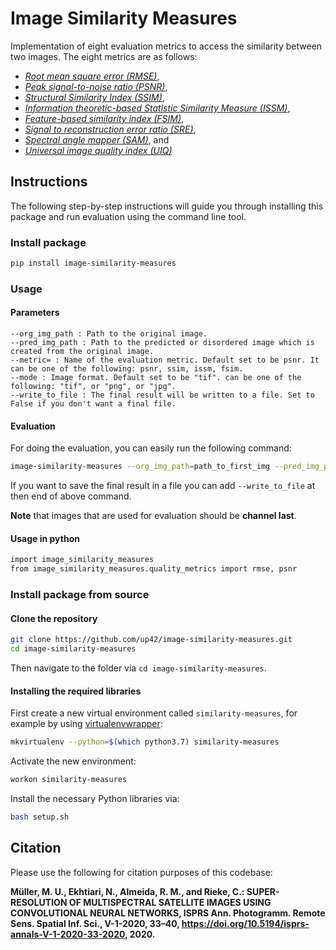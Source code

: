 # Image Similarity Measures

Implementation of eight evaluation metrics to access the similarity between two images. The eight metrics are as follows:

 * <i><a href="https://en.wikipedia.org/wiki/Root-mean-square_deviation">Root mean square error (RMSE)</a></i>,
 * <i><a href="https://en.wikipedia.org/wiki/Peak_signal-to-noise_ratio">Peak signal-to-noise ratio (PSNR)</a></i>,
 * <i><a href="https://en.wikipedia.org/wiki/Structural_similarity">Structural Similarity Index (SSIM)</a></i>,
 * <i><a href="https://www.tandfonline.com/doi/full/10.1080/22797254.2019.1628617">Information theoretic-based Statistic Similarity Measure (ISSM)</a></i>,
 * <i><a href="https://www4.comp.polyu.edu.hk/~cslzhang/IQA/TIP_IQA_FSIM.pdf">Feature-based similarity index (FSIM)</a></i>,
 * <i><a href="https://www.sciencedirect.com/science/article/abs/pii/S0924271618302636">Signal to reconstruction error ratio (SRE)</a></i>,
 * <i><a href="https://ntrs.nasa.gov/citations/19940012238">Spectral angle mapper (SAM)</a></i>, and
 * <i><a href="https://www.researchgate.net/publication/3342733_A_Universal_Image_Quality_Index">Universal image quality index (UIQ)</a></i>

## Instructions

The following step-by-step instructions will guide you through installing this package and run evaluation using the command line tool.

### Install package
```bash
pip install image-similarity-measures
```

### Usage
#### Parameters
```
--org_img_path : Path to the original image.
--pred_img_path : Path to the predicted or disordered image which is created from the original image.
--metric= : Name of the evaluation metric. Default set to be psnr. It can be one of the following: psnr, ssim, issm, fsim.
--mode : Image format. Default set to be "tif". can be one of the following: "tif", or "png", or "jpg".
--write_to_file : The final result will be written to a file. Set to False if you don't want a final file.
```

#### Evaluation
For doing the evaluation, you can easily run the following command:
```bash
image-similarity-measures --org_img_path=path_to_first_img --pred_img_path=path_to_second_img --mode=tif
```
If you want to save the final result in a file you can add `--write_to_file` at then end of above command.

**Note** that images that are used for evaluation should be **channel last**.

#### Usage in python
```bash
import image_similarity_measures
from image_similarity_measures.quality_metrics import rmse, psnr
```

### Install package from source

#### Clone the repository

```bash
git clone https://github.com/up42/image-similarity-measures.git
cd image-similarity-measures
```

Then navigate to the folder via `cd image-similarity-measures`.

#### Installing the required libraries

First create a new virtual environment called `similarity-measures`, for example by using
[virtualenvwrapper](https://virtualenvwrapper.readthedocs.io/en/latest/):

```bash
mkvirtualenv --python=$(which python3.7) similarity-measures
```

Activate the new environment:

```bash
workon similarity-measures
```

Install the necessary Python libraries via:

```bash
bash setup.sh
```

## Citation
Please use the following for citation purposes of this codebase:

<strong>Müller, M. U., Ekhtiari, N., Almeida, R. M., and Rieke, C.: SUPER-RESOLUTION OF MULTISPECTRAL
SATELLITE IMAGES USING CONVOLUTIONAL NEURAL NETWORKS, ISPRS Ann. Photogramm. Remote Sens.
Spatial Inf. Sci., V-1-2020, 33–40, https://doi.org/10.5194/isprs-annals-V-1-2020-33-2020, 2020.</strong>
